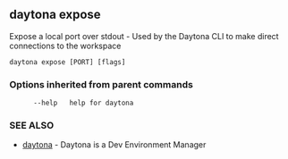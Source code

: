 ## daytona expose

Expose a local port over stdout - Used by the Daytona CLI to make direct connections to the workspace

```
daytona expose [PORT] [flags]
```

### Options inherited from parent commands

```
      --help   help for daytona
```

### SEE ALSO

* [daytona](daytona.md)	 - Daytona is a Dev Environment Manager

